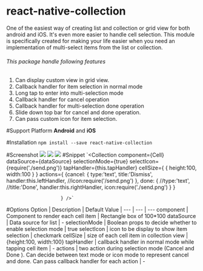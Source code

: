# react-native-collection

One of the easiest way  of creating list and collection or grid view for both android and iOS. It's even more easier to handle cell selection. This module is specifically created for making your life easier when you need an implementation of multi-select items from the list or collection.  

###### This package handle following features

1. Can display custom view in grid view.
2. Callback handler for item selection in normal mode
3. Long tap to enter into multi-selection mode
4. Callback handler for cancel operation
5. Callback handler for multi-selection done operation
6. Slide down top bar for cancel and done operation.
8. Can pass custom icon for item selection.



#Support Platform
**Android** and **iOS**

#Installation
`npm install --save react-native-collection`


#Screenshot
![](https://github.com/tigerraj32/react-native-collection/blob/master/screenshot/1.png)
![](https://github.com/tigerraj32/react-native-collection/blob/master/screenshot/2.png)
![](https://github.com/tigerraj32/react-native-collection/blob/master/screenshot/3.png)
#Snippet
`<Collection component={Cell}
                dataSource={dataSource}
                selectionMode={true}
                selectIcon={require('./send.png')}
                tapHandler={this.tapHandler}
                cellSize={
                          {
                            height:100,
                            width:100
                          }
                         }
                actions={
                          {cancel:
                            {
                              type:'text',
                              title:'Dismiss',
                              handler:this.leftHandler,
                              //icon:require('/send.png')
                            },
                           done:
                              {
                                //type:'text',
                                //title:'Done',
                                handler:this.rightHandler,
                                icon:require('./send.png')
                              }
                          }

                        } />`

#Options
   Option   |   Description   |   Default Value   |
   --- | --- | ---
   component   |   Component to render each cell item  |   Rectangle box of 100*100
   dataSource  |   Data source for list |  -
   selectionMode | Boolean props to decide whether to enable selection mode | true
   selectIcon | icon to be display to show item selection | checkmark
   cellSize |  size of each cell item in collection view | {height:100, width:100}
   tapHandler | callback handler in normal mode while tapping cell item | -
   actions | two action during selection mode (Cancel and Done ). Can decide between text mode or icon mode to represent cancel and done. Can pass callback handler for each action | -
